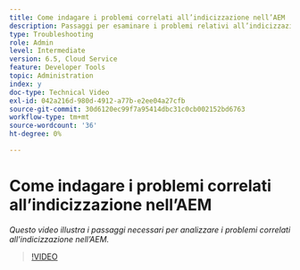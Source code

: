 ```yaml
---
title: Come indagare i problemi correlati all’indicizzazione nell’AEM
description: Passaggi per esaminare i problemi relativi all’indicizzazione
type: Troubleshooting
role: Admin
level: Intermediate
version: 6.5, Cloud Service
feature: Developer Tools
topic: Administration
index: y
doc-type: Technical Video
exl-id: 042a216d-980d-4912-a77b-e2ee04a27cfb
source-git-commit: 30d6120ec99f7a95414dbc31c0cb002152bd6763
workflow-type: tm+mt
source-wordcount: '36'
ht-degree: 0%

---
```


# Come indagare i problemi correlati all’indicizzazione nell’AEM

*Questo video illustra i passaggi necessari per analizzare i problemi correlati all’indicizzazione nell’AEM.*

>[!VIDEO](https://video.tv.adobe.com/v/335465?quality=12&learn=on)
